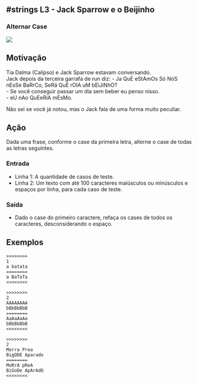 ## #strings L3 - Jack Sparrow e o Beijinho
### Alternar Case

![](https://raw.githubusercontent.com/qxcodefup/arcade/master/base/178/__capa.jpg)

## Motivação

Tia Dalma (Calipso) e Jack Sparrow estavam conversando.  
Jack depois da terceira garrafa de run diz:
\- Ja QuE eStAmOs Só NóS nEsSe BaRrCo, SeRá QuE rOlA uM bEiJiNhO?  
\- Se você conseguir passar um dia sem beber eu penso nisso.  
\- eU nAo QuEeRiA mEsMo.

Não sei se você já notou, mas o Jack fala de uma forma muito peculiar.

## Ação

Dada uma frase, conforme o case da primeira letra, alterne o case de todas as letras seguintes.

### Entrada

*   Linha 1: A quantidade de casos de teste.
*   Linha 2: Um texto com até 100 caracteres maiúsculos ou minúsculos e espaços por linha, para cada caso de teste.

### Saída

*   Dado o case do primeiro caractere, refaça os cases de todos os caracteres, desconsiderando o espaço.

## Exemplos

```
>>>>>>>>
1
a batata
========
a BaTaTa
<<<<<<<<

>>>>>>>>
2
AAAAAAAA
bBbBbBbB
========
AaAaAaAa
bBbBbBbB
<<<<<<<<

>>>>>>>>
2
Morra Prea
BigODE Aparado
========
MoRrA pReA
BiGoDe ApArAdO
<<<<<<<<
```

